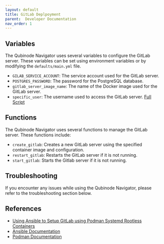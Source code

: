 ```yaml
---
layout: default
title: GitLab Deplpoyment
parent:  Developer Documentation
nav_order: 1
---
```


Variables
----------

The Qubinode Navigator uses several variables to configure the GitLab server.
These variables can be set using environment variables or by modifying the `defaults/main.yml` file.

* `GILAB_SERVICE_ACCOUNT`: The service account used for the GitLab server.
* `POSTGRES_PASSWORD`: The password for the PostgreSQL database.
* `gitlab_server_image_name`: The name of the Docker image used for the GitLab server.
* `specific_user`: The username used to access the GitLab server.
[Full Script](https://github.com/tosin2013/qubinode_navigator/blob/main/dependancies/gitlab/deployment-script.sh)

Functions
---------

The Qubinode Navigator uses several functions to manage the GitLab server.
These functions include:

* `create_gitlab`: Creates a new GitLab server using the specified container image and configuration.
* `restart_gitlab`: Restarts the GitLab server if it is not running.
* `start_gitlab`: Starts the Gitlab server if it is not running.

Troubleshooting
----------------

If you encounter any issues while using the Qubinode Navigator, please refer to the troubleshooting section below.

References
----------

* [Using Ansible to Setup GitLab using Podman Systemd Rootless Containers](https://github.com/tosin2013/ansible-podman-gitlab-server-role)
* [Ansible Documentation](https://docs.ansible.com/)
* [Podman Documentation](https://podman.io/)
